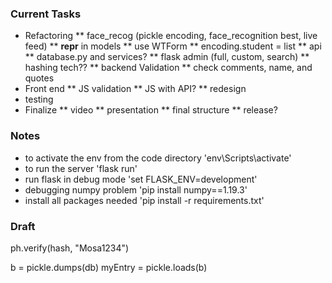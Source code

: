 ### Current Tasks
* Refactoring
** face_recog (pickle encoding, face_recognition best, live feed)
** __repr__ in models
** use WTForm
** encoding.student = list
** api
** database.py and services?
** flask admin (full, custom, search)
** hashing tech??
** backend Validation
** check comments, name, and quotes
* Front end
** JS validation
** JS with API?
** redesign
* testing
* Finalize
** video
** presentation
** final structure
** release?

### Notes 
* to activate the env from the code directory 'env\Scripts\activate'
* to run the server 'flask run'
* run flask in debug mode 'set FLASK_ENV=development'
* debugging numpy problem 'pip install numpy==1.19.3'
* install all packages needed 'pip install -r requirements.txt'

### Draft
ph.verify(hash, "Mosa1234")

b = pickle.dumps(db)
myEntry = pickle.loads(b) 
  
  